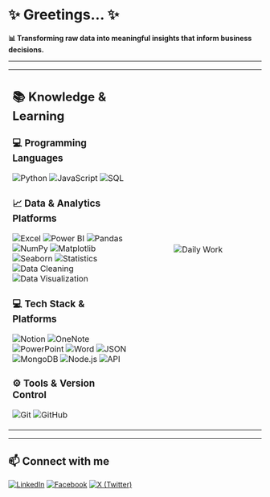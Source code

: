 # ✨  Greetings...  ✨
**📊 Transforming raw data into meaningful insights that inform business decisions.**

---

<table style="width: 100%;">
<tr>
<td style="vertical-align: middle;">

## 📚 Knowledge & Learning 

### 💻 Programming Languages
![Python](https://img.shields.io/badge/-Python-000?&logo=Python)
![JavaScript](https://img.shields.io/badge/-JavaScript-000?&logo=JavaScript)
![SQL](https://img.shields.io/badge/-SQL-000?&logo=MySQL)

### 📈 Data & Analytics Platforms
![Excel](https://img.shields.io/badge/-Excel-000?&logo=microsoft-excel)
![Power BI](https://img.shields.io/badge/-Power%20BI-000?&logo=Power-BI&logoColor=F2C811)
![Pandas](https://img.shields.io/badge/-Pandas-000?&logo=pandas)
![NumPy](https://img.shields.io/badge/-NumPy-000?&logo=numpy)
![Matplotlib](https://img.shields.io/badge/-Matplotlib-000?&logo=plotly)
![Seaborn](https://img.shields.io/badge/-Seaborn-000?&logo=seaborn&logoColor=4EABCF)
![Statistics](https://img.shields.io/badge/-Statistics-000?&logo=google-analytics&logoColor=white)
![Data Cleaning](https://img.shields.io/badge/-Data%20Cleaning-000?&logo=databricks)
![Data Visualization](https://img.shields.io/badge/-Data%20Visualization-000?&logo=tableau)

### 💻 Tech Stack & Platforms
![Notion](https://img.shields.io/badge/-Notion-000?&logo=Notion&logoColor=white) 
![OneNote](https://img.shields.io/badge/-OneNote-000?&logo=microsoftonenote&logoColor=purple) 
![PowerPoint](https://img.shields.io/badge/-PowerPoint-000?&logo=microsoftpowerpoint&logoColor=orange) 
![Word](https://img.shields.io/badge/-Word-000?&logo=microsoftword&logoColor=blue) 
![JSON](https://img.shields.io/badge/-JSON-000?&logo=JSON)
![MongoDB](https://img.shields.io/badge/-MongoDB-000?&logo=mongodb&logoColor=green)
![Node.js](https://img.shields.io/badge/-Node.js-000?&logo=node.js&logoColor=green)
![API](https://img.shields.io/badge/-API-000?&logo=swagger&logoColor=blue)

### ⚙️ Tools & Version Control  
![Git](https://img.shields.io/badge/-Git-000?&logo=Git) 
![GitHub](https://img.shields.io/badge/-GitHub-000?&logo=GitHub) 

</td>

<td style="vertical-align: middle; text-align: center; width: 50%;">
<img src="https://i.imgur.com/uhZdH9C.gif" alt="Daily Work" style="max-width: 100%; height: auto;" />
</td>
</tr>
</table>

---

## 📫 Connect with me
[![LinkedIn](https://img.shields.io/badge/-LinkedIn-000?&logo=LinkedIn&logoColor=0A66C2)](https://www.linkedin.com/in/hasibulhasankhan/)
[![Facebook](https://img.shields.io/badge/-Facebook-000?&logo=Facebook&logoColor=1877F2)](https://www.facebook.com/hasibulhasankhan2/)
[![X (Twitter)](https://img.shields.io/badge/-X-000?&logo=X&logoColor=white)](https://x.com/Hasib2277)
